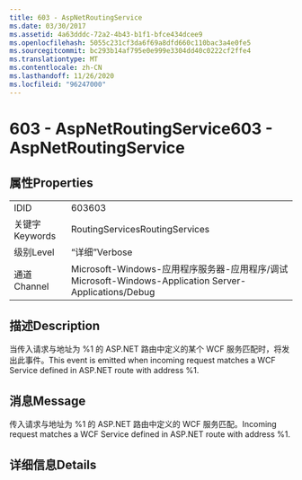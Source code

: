```yaml
---
title: 603 - AspNetRoutingService
ms.date: 03/30/2017
ms.assetid: 4a63dddc-72a2-4b43-b1f1-bfce434dcee9
ms.openlocfilehash: 5055c231cf3da6f69a8dfd660c110bac3a4e0fe5
ms.sourcegitcommit: bc293b14af795e0e999e3304dd40c0222cf2ffe4
ms.translationtype: MT
ms.contentlocale: zh-CN
ms.lasthandoff: 11/26/2020
ms.locfileid: "96247000"
---
```

# <a name="603---aspnetroutingservice"></a><span data-ttu-id="45967-102">603 - AspNetRoutingService</span><span class="sxs-lookup"><span data-stu-id="45967-102">603 - AspNetRoutingService</span></span>

## <a name="properties"></a><span data-ttu-id="45967-103">属性</span><span class="sxs-lookup"><span data-stu-id="45967-103">Properties</span></span>  
  
|||  
|-|-|  
|<span data-ttu-id="45967-104">ID</span><span class="sxs-lookup"><span data-stu-id="45967-104">ID</span></span>|<span data-ttu-id="45967-105">603</span><span class="sxs-lookup"><span data-stu-id="45967-105">603</span></span>|  
|<span data-ttu-id="45967-106">关键字</span><span class="sxs-lookup"><span data-stu-id="45967-106">Keywords</span></span>|<span data-ttu-id="45967-107">RoutingServices</span><span class="sxs-lookup"><span data-stu-id="45967-107">RoutingServices</span></span>|  
|<span data-ttu-id="45967-108">级别</span><span class="sxs-lookup"><span data-stu-id="45967-108">Level</span></span>|<span data-ttu-id="45967-109">“详细”</span><span class="sxs-lookup"><span data-stu-id="45967-109">Verbose</span></span>|  
|<span data-ttu-id="45967-110">通道</span><span class="sxs-lookup"><span data-stu-id="45967-110">Channel</span></span>|<span data-ttu-id="45967-111">Microsoft-Windows-应用程序服务器-应用程序/调试</span><span class="sxs-lookup"><span data-stu-id="45967-111">Microsoft-Windows-Application Server-Applications/Debug</span></span>|  
  
## <a name="description"></a><span data-ttu-id="45967-112">描述</span><span class="sxs-lookup"><span data-stu-id="45967-112">Description</span></span>  

 <span data-ttu-id="45967-113">当传入请求与地址为 %1 的 ASP.NET 路由中定义的某个 WCF 服务匹配时，将发出此事件。</span><span class="sxs-lookup"><span data-stu-id="45967-113">This event is emitted when incoming request matches a WCF Service defined in ASP.NET route with address %1.</span></span>  
  
## <a name="message"></a><span data-ttu-id="45967-114">消息</span><span class="sxs-lookup"><span data-stu-id="45967-114">Message</span></span>  

 <span data-ttu-id="45967-115">传入请求与地址为 %1 的 ASP.NET 路由中定义的 WCF 服务匹配。</span><span class="sxs-lookup"><span data-stu-id="45967-115">Incoming request matches a WCF Service defined in ASP.NET route with address %1.</span></span>  
  
## <a name="details"></a><span data-ttu-id="45967-116">详细信息</span><span class="sxs-lookup"><span data-stu-id="45967-116">Details</span></span>
